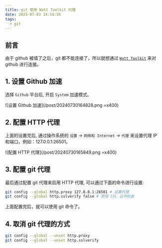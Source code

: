 ```yaml
---
title: git 使用 Watt Toolkit 代理
date: 2023-07-03 14:14:35
tags:
  - git
---
```


## 前言

由于 github 被墙了之后，git 都不能连接了，所以就想通过 [`Watt Toolkit`](https://steampp.net/) 来对 github 进行连接。

## 1. 设置 Github 加速

选择 `Github` 平台后, 开启 `System` 加速模式。

![设置 Github 加速](/post/20240730164828.png =x400)

## 2. 配置 HTTP 代理

上面的设置完后, 通过操作系统的 `设置` -> `网络和 Internet` -> `代理` 来设置代理 IP 和端口，例如：127.0.0.1:26501。

![配置 HTTP 代理](/post/20240730165849.png =x400)

## 3. 配置 git 代理

最后通过配置 git 代理来启用 HTTP 代理, 可以通过下面的命令进行设置:

```bash
git config --global http.proxy 127.0.0.1:26501 # 设置代理
git config --global http.sslverify false # 禁用 SSL 证书检查
```

上面配置完后，就可以使用 git 命令了。

## 4. 取消 git 代理的方式

```bash
git config --global --unset http.proxy
git config --global --unset http.sslverify
```

